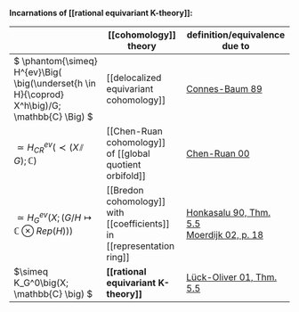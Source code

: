 
**Incarnations of [[rational equivariant K-theory]]:**

|  | [[cohomology]] theory | definition/equivalence due to  |
|--|--|--|
| $ \phantom{\simeq} H^{ev}\Big( \big(\underset{h \in H}{\coprod} X^h\big)/G; \mathbb{C}  \Big) $ | [[delocalized equivariant cohomology]] | [Connes-Baum 89](delocalized+equivariant+cohomology#ConnesBaum89) | 
| $\simeq H^{ev}_{CR}\Big( \prec \big( X \!\sslash\! G\big);\, \mathbb{C}  \Big)$ | [[Chen-Ruan cohomology]] <br/> of [[global quotient orbifold]] | [Chen-Ruan 00](Chen-Ruan+cohomology#ChenRuan00)  |
| $\simeq H^{ev}_G\Big( X; \, \big(G/H \mapsto \mathbb{C} \otimes Rep(H)\big)  \Big)$ | [[Bredon cohomology]] <br/> with [[coefficients]] in [[representation ring]] | [Honkasalu 90, Thm. 5.5](traditional+orbifold+cohomology+--+references#Honkasalu90) <br/> [Moerdijk 02, p. 18](traditional+orbifold+cohomology+--+references#Moerdijk02) |
| $\simeq K_G^0\big(X; \mathbb{C} \big) $ |  **[[rational equivariant K-theory]]** | [Lück-Oliver 01, Thm. 5.5](equivariant+K-theory#LueckOliver01) |
